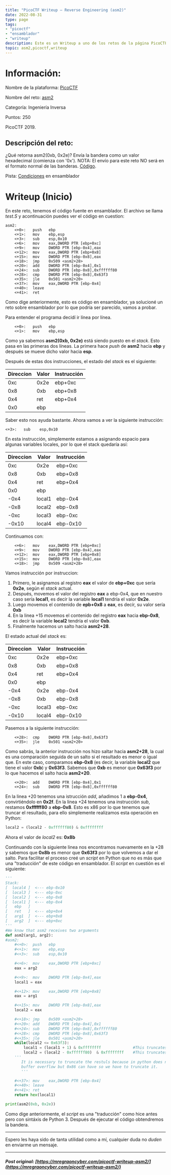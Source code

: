 ```yaml
---
title: "PicoCTF Writeup – Reverse Engineering (asm2)"
date: 2022-08-31
type: page
tags: 
- "picoctf"
- "ensamblador"
- "writeup"
description: Este es un Writeup a uno de los retos de la página PicoCTF llamado asm2.
topic: asm2,picoctf,writeup
---
```


# Información:

Nombre de la plataforma: [PicoCTF](https://play.picoctf.org/practice/)

Nombre del reto: [asm2](https://play.picoctf.org/practice/challenge/16?page=4)

Categoría: Ingeniería Inversa

Puntos: 250

PicoCTF 2019.

## Descripción del reto:

¿Qué retorna asm2(0xb, 0x2e)? Envía la bandera como un valor hexadecimal (comienza con '0x'). NOTA: El envío para este reto NO será en el formato normal de las banderas. [Código](https://jupiter.challenges.picoctf.org/static/717467c8c8b4332ea5873ad8fe7b2dad/test.S).

Pista: [Condiciones](https://www.tutorialspoint.com/assembly_programming/assembly_conditions.htm) en ensamblador


# Writeup (Inicio)

En este reto, tenemos el código fuente en ensamblador. El archivo se llama _test.S_ y acontinuación puedes ver el código en cuestion:

```
asm2:
	<+0>:	push   ebp
	<+1>:	mov    ebp,esp
	<+3>:	sub    esp,0x10
	<+6>:	mov    eax,DWORD PTR [ebp+0xc]
	<+9>:	mov    DWORD PTR [ebp-0x4],eax
	<+12>:	mov    eax,DWORD PTR [ebp+0x8]
	<+15>:	mov    DWORD PTR [ebp-0x8],eax
	<+18>:	jmp    0x509 <asm2+28>
	<+20>:	add    DWORD PTR [ebp-0x4],0x1
	<+24>:	sub    DWORD PTR [ebp-0x8],0xffffff80
	<+28>:	cmp    DWORD PTR [ebp-0x8],0x63f3
	<+35>:	jle    0x501 <asm2+20>
	<+37>:	mov    eax,DWORD PTR [ebp-0x4]
	<+40>:	leave  
	<+41>:	ret 
```

Como dige anteriormente, esto es código en ensamblador, ya solucioné un reto sobre ensamblador por lo que podría ser parecido, vamos a probar.

Para entender el programa decidí ir línea por línea.

```
	<+0>:	push   ebp
	<+1>:	mov    ebp,esp
```

Como ya sabemos **asm2(0xb, 0x2e)** está siendo puesto en el _stack_. Esto pasa en las primeras dos líneas. La primera hace _push_ de **asm2** hacia **ebp** y después se mueve dicho valor hacia **esp**.

Después de estas dos instrucciones, el estado del _stack_ es el siguiente:


|Direccion|Valor|Instrucción|
|---|---|---|
|  0xc | 0x2e  | ebp+0xc  |
| 0x8  | 0xb  |  ebp+0x8 |
|  0x4 |  ret |  ebp+0x4  |
|0x0|ebp||

Saber esto nos ayuda bastante. Ahora vamos a ver la siguiente instrucción:

```
<+3>:	sub    esp,0x10
```

En esta instrucción, simplemente estamos a asignando espacio para algunas variables locales, por lo que el stack quedaría así:

|Direccion|Valor|Instrucción|
|---|---|---|
|  0xc | 0x2e  | ebp+0xc  |
| 0x8  | 0xb  |  ebp+0x8 |
|  0x4 |  ret |  ebp+0x4  |
|0x0|ebp||
|-0x4|local1|ebp-0x4           
|-0x8|local2|ebp-0x8           
|-0xc|local3|ebp-0xc           
|-0x10|local4|ebp-0x10
 
Continuamos con:

```
	<+6>:	mov    eax,DWORD PTR [ebp+0xc]
	<+9>:	mov    DWORD PTR [ebp-0x4],eax
	<+12>:	mov    eax,DWORD PTR [ebp+0x8]
	<+15>:	mov    DWORD PTR [ebp-0x8],eax
	<+18>:	jmp    0x509 <asm2+28>
```

Vamos instrucción por instruccion:

1. Primero, le asignamos al registro **eax** el valor de **ebp+0xc** que sería **0x2e**, según el _stack_ actual.
2. Después, movemos el valor del registro **eax** a ebp-0x4, que en nuestro caso sería **local1**, es decír la variable **local1** tendría el valor **0x2e**.
3. Luego movemos el contenido de **epb+0x8** a **eax**, es decír, su valor sería **0xb**
4. En la linea +15 movemos el contenido del registro **eax** hacia **ebp-0x8**, es decír la variable **local2** tendría el valor **0xb**.
5. Finalmente hacemos un salto hacia **asm2+28**.

El estado actual del _stack_ es:

|Direccion|Valor|Instrucción|
|---|---|---|
|  0xc | 0x2e  | ebp+0xc  |
| 0x8  | 0xb  |  ebp+0x8 |
|  0x4 |  ret |  ebp+0x4  |
|0x0|ebp||
|-0x4| 0x2e|ebp-0x4           
|-0x8|0xb|ebp-0x8           
|-0xc|local3|ebp-0xc           
|-0x10|local4|ebp-0x10

Pasemos a la siguiente instrucción:

```
	<+28>:	cmp    DWORD PTR [ebp-0x8],0x63f3
	<+35>:	jle    0x501 <asm2+20>
```

Como sabrás, la anterior instrucción nos hizo saltar hacia **asm2+28**, la cual es una comparación seguida de un salto si el resultado es menor o igual que. En este caso, comparamos **ebp-0x8** (es decir, la variable **local2** que tiene el valor **0xb**) y **0x63f3**. Sabemos que **0xb** es menor que **0x63f3** por lo que hacemos el salto hacia **asm2+20**.
 
```
	<+20>:	add    DWORD PTR [ebp-0x4],0x1
	<+24>:	sub    DWORD PTR [ebp-0x8],0xffffff80
```

En la linea +20 tenemos una istrucción _add_, añadimos 1 a **ebp-0x4**, convirtiéndolo en **0x2f**.
En la linea +24 tenemos una instrucción _sub_, restamos **0xffffff80** a **ebp-0x8**. Esto es x86 por lo que tenemos que truncar el resultado, para ello simplemente realizamos esta operación en Python:

```python
local2 = (local2 - 0xffffff80) & 0xffffffff
```

Ahora el valor de _local2_ es: **0x8b**

Continuando con la siguiente linea nos encontramos nuevamente en la +28 y sabemos que **0x8b** es menor que **0x63f3** por lo que volvemos a dar el salto. Para facilitar el proceso creé un _script_ en Python que no es más que una "traducción" de este código en ensamblador. El _script_ en cuestión es el siguiente:

```python
'''
Stack:
[  local4 ]  <--- ebp-0x10
[  local3 ]  <--- ebp-0xc
[  local2 ]  <--- ebp-0x8
[  local1 ]  <--- ebp-0x4
[   ebp   ]
[   ret   ]  <--- ebp+0x4
[   arg1  ]  <--- ebp+0x8
[   arg2  ]  <--- ebp+0xc
'''
#We know that asm2 receives two arguments
def asm2(arg1, arg2):
#asm2:
    #<+0>:  push   ebp
    #<+1>:  mov    ebp,esp
    #<+3>:  sub    esp,0x10

    #<+6>:  mov    eax,DWORD PTR [ebp+0xc]
    eax = arg2

    #<+9>:  mov    DWORD PTR [ebp-0x4],eax
    local1 = eax

    #<+12>: mov    eax,DWORD PTR [ebp+0x8]
    eax = arg1

    #<+15>: mov    DWORD PTR [ebp-0x8],eax
    local2 = eax

    #<+18>: jmp    0x509 <asm2+28>
    #<+20>: add    DWORD PTR [ebp-0x4],0x1
    #<+24>: sub    DWORD PTR [ebp-0x8],0xffffff80
    #<+28>: cmp    DWORD PTR [ebp-0x8],0x63f3
    #<+35>: jle    0x501 <asm2+20>
    while(local2 <= 0x63f3):
        local1 = (local1 + 1) & 0xffffffff              #This truncates the result to 32 bits.
        local2 = (local2 - 0xffffff80)  & 0xffffffff    #This truncates the result to 32 bits.           
    '''
       It is necessary to truncate the restuls because in python does not have
       buffer overflow but 0x86 can have so we have to truncate it.
       '''

    #<+37>: mov    eax,DWORD PTR [ebp-0x4]
    #<+40>: leave
    #<+41>: ret
    return hex(local1)

print(asm2(0xb, 0x2e))
```
Como dige anteriormente, el _script_ es una "traducción" como hice antes pero con sintáxis de Python 3. Después de ejecutar el código obtendremos la bandera.

***

Espero les haya sido de tanta utilidad como a mí, cualquier duda no _duden_ en enviarme un mensaje.

---

##### Post original: [https://mregraoncyber.com/picoctf-writeup-asm2/](https://mregraoncyber.com/picoctf-writeup-asm2/)